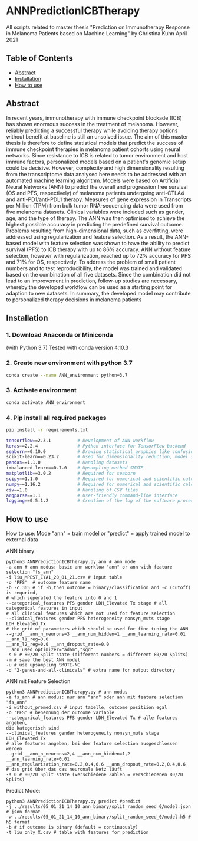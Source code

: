 # ANNPredictionICBTherapy
All scripts related to master thesis "Prediction on Immunotherapy Response in Melanoma Patients based on Machine Learning" by Christina Kuhn April 2021

## Table of Contents
- [Abstract](#abstract)
- [Installation](#installation)
- [How to use](#howtouse)

## Abstract
In recent years, immunotherapy with immune checkpoint blockade (ICB) has shown enormous success in the treatment of melanoma. However, reliably predicting a successful therapy while avoiding therapy options without benefit at baseline is still an unsolved issue. The aim of this master thesis is therefore to define statistical models that predict the success of immune checkpoint therapies in melanoma patient cohorts using neural networks. Since resistance to ICB is related to tumor environment and host immune factors, personalized models based on a patient's genomic setup could be decisive. However, complexity and high dimensionality resulting from the transcriptome data analysed here needs to be addressed with an automated machine learning algorithm. Models were based on Artificial Neural Networks (ANN) to predict the overall and progression free survival (OS and PFS, respectively) of melanoma patients undergoing anti-CTLA4 and anti-PD1/anti-PDL1 therapy. Measures of gene expression in Transcripts per Million (TPM) from bulk tumor RNA-sequencing data were used from five melanoma datasets. Clinical variables were included such as gender, age, and the type of therapy. The ANN was then optimised to achieve the highest possible accuracy in predicting the predefined survival outcome. Problems resulting from high-dimensional data, such as overfitting, were addressed using regularization and feature selection. As a result, the ANN-based model with feature selection was shown to have the ability to predict survival (PFS) to ICB therapy with up to 86% accuracy. ANN without feature selection, however with regularization, reached up to 72% accuracy for PFS and 71% for OS, respectively. To address the problem of small patient numbers and to test reproducibility, the model was trained and validated based on the combination of all five datasets. Since the combination did not lead to an improvement in prediction, follow-up studies are necessary, whereby the developed workflow can be used as a starting point for adaption to new datasets. In summary, the developed model may contribute to personalized therapy decisions in melanoma patients

## Installation
### 1. Download Anaconda or Miniconda

(with Python 3.7)
Tested with conda version 4.10.3

### 2. Create new environment with python 3.7

```bash
conda create --name ANN_environment python=3.7
```

### 3. Activate environment

```bash
conda activate ANN_environment
``` 

### 4. Pip install all required packages

```bash
pip install -r requirements.txt
```

```bash
tensorflow==2.3.1          # Development of ANN workflow
keras==2.2.4               # Python interface for TensorFlow backend
seaborn==0.10.0            # Drawing statistical graphics like confusion matrix
scikit-learn==0.23.2       # Used for dimensionality reduction, model selection, pre-processing, and general machine learning workflow
pandas==1.1.0              # Handling datasets
imbalanced-learn==0.7.0    # Upsampling method SMOTE
matplotlib==3.0.2          # Required for seaborn
scipy==1.1.0               # Required for numerical and scientific calculations
numpy==1.16.2              # Required for numerical and scientific calculations
csv==1.0                   # Handling of CSV files
argparse==1.1              # User-friendly command-line interface
logging==0.5.1.2           # Creation of the log of the software process
```

## How to use
How to use: Mode "ann" = train model or "predict" = apply trained model to external data

ANN binary
```
python3 ANNPredictionICBTherapy.py ann # ann mode
-a ann # ann modus: basic ann worklow "ann" or ann with feature selection "fs_ann" 
-i liu_MPEST_EYA1_20_01_21.csv # input table
-o 'PFS'  # outcome feature name
-b -c 365 # if -b,then outcome = binary/classification and -c (cutoff) is requried,
# which seperated the feature into 0 and 1 
--categorical_features PFS gender LDH_Elevated Tx stage # all categorical features in input
# all clinical features which are not used for feature selection 
--clinical_features gender PFS heterogeneity nonsyn_muts stage LDH_Elevated Tx 
# the grid of parameters which should be used for fine tuning the ANN
--grid __ann_n_neurons=3 __ann_num_hidden=1 __ann_learning_rate=0.01 __ann_l1_reg=0.0 
__ann_l2_reg=0.0 __ann_dropout_rate=0.0 __ann_used_optimizer="adam","sgd" 
-s 0 # 80/20 Split state (different numbers = different 80/20 Splits) 
-m # save the best ANN model 
-u # use upsampling SMOTE-NC  
-d "2-genes-and-all-clinicals" # extra name for output directory
```

ANN mit Feature Selection
```
python3 ANNPredictionICBTherapy.py # ann modus
-a fs_ann # ann modus: nur ann "ann" oder ann mit feature selection "fs_ann" 
-i without_premed.csv # input tabelle, outcome positiion egal
-o 'PFS' # benennung der outcome variable
--categorical_features PFS gender LDH_Elevated Tx # alle features angeben, 
die kategorisch sind 
--clinical_features gender heterogeneity nonsyn_muts stage LDH_Elevated Tx 
# alle features angeben, bei der feature selection ausgeschlossen werden 
--grid __ann_n_neurons=2,4 __ann_num_hidden=1,2 __ann_learning_rate=0.01 
__ann_regularization_rate=0.2,0.4,0.6 __ann_dropout_rate=0.2,0.4,0.6 
# das grid über das das neuronale Netz läuft
-s 0 # 80/20 Split state (verschiedene Zahlen = verschiedenen 80/20 Splits)
```

Predict Mode:
```
python3 ANNPredictionICBTherapy.py predict #predict 
-j ../results/05_01_21_14_10_ann_binary/split_random_seed_0/model.json # json format
-w ../results/05_01_21_14_10_ann_binary/split_random_seed_0/model.h5 # h5 format 
-b # if outcome is binary (default = continuously)
-t liu_only_X.csv # table with features for prediction
```


